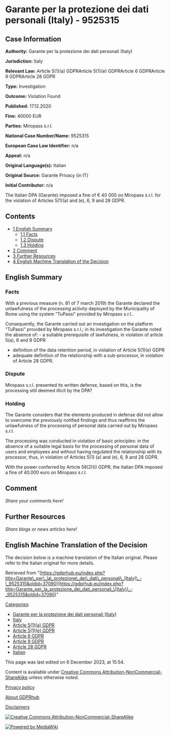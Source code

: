 # Garante per la protezione dei dati personali (Italy) - 9525315

## Case Information

**Authority:** Garante per la protezione dei dati personali (Italy)

**Jurisdiction:** Italy

**Relevant Law:** Article 5(1)(a) GDPRArticle 5(1)(e) GDPRArticle 6 GDPRArticle 9 GDPRArticle 28 GDPR

**Type:** Investigation

**Outcome:** Violation Found

**Published:** 17.12.2020

**Fine:** 40000 EUR

**Parties:** Miropass s.r.l.

**National Case Number/Name:** 9525315

**European Case Law Identifier:** n/a

**Appeal:** n/a

**Original Language(s):** Italian

**Original Source:** Garante Privacy (in IT)

**Initial Contributor:** n/a

The Italian DPA (Garante) imposed a fine of € 40 000 on Miropass s.r.l. for the violation of Articles 5(1)(a) and (e), 6, 9 and 28 GDPR.

## Contents

*   [1 English Summary](#English_Summary)
    *   [1.1 Facts](#Facts)
    *   [1.2 Dispute](#Dispute)
    *   [1.3 Holding](#Holding)
*   [2 Comment](#Comment)
*   [3 Further Resources](#Further_Resources)
*   [4 English Machine Translation of the Decision](#English_Machine_Translation_of_the_Decision)

## English Summary

### Facts

With a previous measure (n. 81 of 7 march 2019) the Garante declared the unlawfulness of the processing activity deployed by the Municipality of Rome using the system "TuPassi" provided by Miropass s.r.l..

Consequently, the Garante carried out an investigation on the platform "TuPassi" provided by Miropass s.r.l.; in its investigation the Garante noted the absence of: - a suitable prerequisite of lawfulness, in violation of article 5(a), 6 and 9 GDPR

*   definition of the data retention period, in violation of Article 5(1)(e) GDPR
*   adequate definition of the relationship with a sub-processor, in violation of Article 28 GDPR.

### Dispute

Miropass s.r.l. presented its written defense, based on this, is the processing still deemed illicit by the DPA?

### Holding

The Garante considers that the elements produced in defense did not allow to overcome the previously notified findings and thus reaffirms the unlawfulness of the processing of personal data carried out by Miropass s.r.l.

The processing was conducted in violation of basic principles: in the absence of a suitable legal basis for the processing of personal data of users and employees and without having regulated the relationship with its processor, thus, in violation of Articles 5(1) (a) and (e), 6, 9 and 28 GDPR.

With the power conferred by Article 58(2)(i) GDPR, the Italian DPA imposed a fine of 40.000 euro on Miropass s.r.l.

## Comment

_Share your comments here!_

## Further Resources

_Share blogs or news articles here!_

## English Machine Translation of the Decision

The decision below is a machine translation of the Italian original. Please refer to the Italian original for more details.

Retrieved from "[https://gdprhub.eu/index.php?title=Garante\_per\_la\_protezione\_dei\_dati\_personali\_(Italy)\_-\_9525315&oldid=37090](https://gdprhub.eu/index.php?title=Garante_per_la_protezione_dei_dati_personali_\(Italy\)_-_9525315&oldid=37090)"

[Categories](/index.php?title=Special:Categories "Special:Categories"):

*   [Garante per la protezione dei dati personali (Italy)](/index.php?title=Category:Garante_per_la_protezione_dei_dati_personali_\(Italy\) "Category:Garante per la protezione dei dati personali (Italy)")
*   [Italy](/index.php?title=Category:Italy "Category:Italy")
*   [Article 5(1)(a) GDPR](/index.php?title=Category:Article_5\(1\)\(a\)_GDPR "Category:Article 5(1)(a) GDPR")
*   [Article 5(1)(e) GDPR](/index.php?title=Category:Article_5\(1\)\(e\)_GDPR "Category:Article 5(1)(e) GDPR")
*   [Article 6 GDPR](/index.php?title=Category:Article_6_GDPR "Category:Article 6 GDPR")
*   [Article 9 GDPR](/index.php?title=Category:Article_9_GDPR "Category:Article 9 GDPR")
*   [Article 28 GDPR](/index.php?title=Category:Article_28_GDPR "Category:Article 28 GDPR")
*   [Italian](/index.php?title=Category:Italian "Category:Italian")

This page was last edited on 6 December 2023, at 15:54.

Content is available under [Creative Commons Attribution-NonCommercial-ShareAlike](https://creativecommons.org/licenses/by-nc-sa/4.0/) unless otherwise noted.

[Privacy policy](/index.php?title=GDPRhub:Privacy_policy)

[About GDPRhub](/index.php?title=GDPRhub:About)

[Disclaimers](/index.php?title=GDPRhub:General_disclaimer)

[![Creative Commons Attribution-NonCommercial-ShareAlike](/resources/assets/licenses/cc-by-nc-sa.png)](https://creativecommons.org/licenses/by-nc-sa/4.0/)

[![Powered by MediaWiki](/resources/assets/poweredby_mediawiki_88x31.png)](https://www.mediawiki.org/)